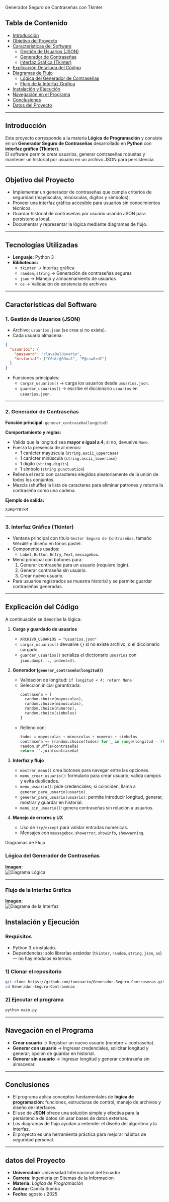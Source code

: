 Generador Seguro de Contraseñas con Tkinter

## Tabla de Contenido
- [Introducción](#-introducción)  
- [Objetivo del Proyecto](#-objetivo-del-proyecto)  
- [Características del Software](#-características-del-software)  
  - [Gestión de Usuarios (JSON)](#1-gestión-de-usuarios-json)  
  - [Generador de Contraseñas](#2-generador-de-contraseñas)  
  - [Interfaz Gráfica (Tkinter)](#3-interfaz-gráfica-tkinter)  
- [Explicación Detallada del Código](#explicación-detallada-del-código)  
- [Diagramas de Flujo](#-diagramas-de-flujo)  
  - [Lógica del Generador de Contraseñas](#-lógica-del-generador-de-contraseñas)  
  - [Flujo de la Interfaz Gráfica](#-flujo-de-la-interfaz-gráfica)  
- [Instalación y Ejecución](#-instalación-y-ejecución)  
- [Navegación en el Programa](#-navegación-en-el-programa)   
- [Conclusiones](#-conclusiones)  
- [Datos del Proyecto](#-datos-del-proyecto)

---

## Introducción
Este proyecto corresponde a la materia **Lógica de Programación** y consiste en un **Generador Seguro de Contraseñas** desarrollado en **Python** con **interfaz gráfica (Tkinter)**.  
El software permite crear usuarios, generar contraseñas robustas y mantener un historial por usuario en un archivo JSON para persistencia.

---

## Objetivo del Proyecto
- Implementar un generador de contraseñas que cumpla criterios de seguridad (mayúsculas, minúsculas, dígitos y símbolos).  
- Proveer una interfaz gráfica accesible para usuarios sin conocimientos técnicos.  
- Guardar historial de contraseñas por usuario usando JSON para persistencia local.  
- Documentar y representar la lógica mediante diagramas de flujo.

---

## Tecnologías Utilizadas  
- **Lenguaje:** Python 3  
- **Bibliotecas:**  
  - `tkinter` → Interfaz gráfica  
  - `random`, `string` → Generación de contraseñas seguras  
  - `json` → Manejo y almacenamiento de usuarios  
  - `os` → Validación de existencia de archivos  

---

## Características del Software

### 1. Gestión de Usuarios (JSON)
- Archivo: `usuarios.json` (se crea si no existe).  
- Cada usuario almacena:
```json
{
  "usuario1": {
    "password": "claveDelUsuario",
    "historial": ["C0ntr@S3na1", "P@ssw0rd2"]
  }
}
```
- Funciones principales:
  - `cargar_usuarios()` → carga los usuarios desde `usuarios.json`.
  - `guardar_usuarios()` → escribe el diccionario `usuarios` en `usuarios.json`.

---

### 2. Generador de Contraseñas
**Función principal:** `generar_contraseña(longitud)`

**Comportamiento y reglas:**
- Valida que la longitud sea **mayor o igual a 4**; si no, devuelve `None`.  
- Fuerza la presencia de al menos:
  - 1 carácter mayúscula (`string.ascii_uppercase`)
  - 1 carácter minúscula (`string.ascii_lowercase`)
  - 1 dígito (`string.digits`)
  - 1 símbolo (`string.punctuation`)
- Rellena el resto con caracteres elegidos aleatoriamente de la unión de todos los conjuntos.  
- Mezcla (shuffle) la lista de caracteres para eliminar patrones y retorna la contraseña como una cadena.

**Ejemplo de salida:**
```
X3#qPr8!kM
```

---

### 3. Interfaz Gráfica (Tkinter)
- Ventana principal con título `Gestor Seguro de Contraseñas`, tamaño `500x400` y diseño en tonos pastel.  
- Componentes usados:
  - `Label`, `Button`, `Entry`, `Text`, `messagebox`.  
- Menú principal con botones para:
  1. Generar contraseña para un usuario (requiere login).
  2. Generar contraseña sin usuario.
  3. Crear nuevo usuario.
- Para usuarios registrados se muestra historial y se permite guardar contraseñas generadas.

---

## Explicación del Código
A continuación se describe la lógica:

1. **Carga y guardado de usuarios**
   - `ARCHIVO_USUARIOS = "usuarios.json"`
   - `cargar_usuarios()` devuelve `{}` si no existe archivo, o el diccionario cargado.
   - `guardar_usuarios()` serializa el diccionario `usuarios` con `json.dump(..., indent=4)`.

2. **Generador (`generar_contraseña(longitud)`)**
   - Validación de longitud: `if longitud < 4: return None`
   - Selección inicial garantizada:
     ```python
     contraseña = [
       random.choice(mayusculas),
       random.choice(minusculas),
       random.choice(numeros),
       random.choice(simbolos)
     ]
     ```
   - Relleno con:
     ```python
     todos = mayusculas + minusculas + numeros + simbolos
     contraseña += [random.choice(todos) for _ in range(longitud - 4)]
     random.shuffle(contraseña)
     return ''.join(contraseña)
     ```

3. **Interfaz y flujo**
   - `mostrar_menu()` crea botones para navegar entre las opciones.
   - `menu_crear_usuario()`: formulario para crear usuario; valida campos y evita duplicados.
   - `menu_usuario()`: pide credenciales; si coinciden, llama a `generar_para_usuario(usuario)`.
   - `generar_para_usuario(usuario)`: permite introducir longitud, generar, mostrar y guardar en historial.
   - `menu_sin_usuario()`: genera contraseñas sin relación a usuarios.

4. **Manejo de errores y UX**
   - Uso de `try/except` para validar entradas numéricas.
   - Mensajes con `messagebox.showerror`, `showinfo`, `showwarning`.

Diagramas de Flujo

### Lógica del Generador de Contraseñas
**Imagen:**  
![Diagrama Lógica](diagramalogica.png)

---

### Flujo de la Interfaz Gráfica
**Imagen:**  
![Diagrama de la Interfaz](diagramainterfaz.png)


## Instalación y Ejecución

### Requisitos
- Python 3.x instalado.
- Dependencias: sólo librerías estándar (`tkinter`, `random`, `string`, `json`, `os`) — no hay módulos externos.

### 1) Clonar el repositorio
```bash
git clone https://github.com/tuusuario/Generador-Seguro-Contrasenas.git
cd Generador-Seguro-Contrasenas
```

### 2) Ejecutar el programa
```bash
python main.py
```

---

## Navegación en el Programa
- **Crear usuario** → Registrar un nuevo usuario (nombre + contraseña).  
- **Generar con usuario** → Ingresar credenciales, solicitar longitud y generar; opción de guardar en historial.  
- **Generar sin usuario** → Ingresar longitud y generar contraseña sin almacenar.

---

## Conclusiones
- El programa aplica conceptos fundamentales de **lógica de programación**: funciones, estructuras de control, manejo de archivos y diseño de interfaces.  
- El uso de **JSON** ofrece una solución simple y efectiva para la persistencia de datos sin usar bases de datos externas.  
- Los diagramas de flujo ayudan a entender el diseño del algoritmo y la interfaz.  
- El proyecto es una herramienta práctica para mejorar hábitos de seguridad personal.

---

## datos del Proyecto
- **Universidad:** Universidad Internacional del Ecuador
- **Carrera:** Ingenieria en Sitemas de la Informacion
- **Materia:** *Lógica de Programación*  
- **Autora:** Camila Sumba  
- **Fecha:** agosto / 2025
